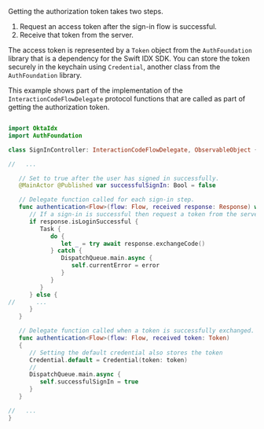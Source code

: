 Getting the authorization token takes two steps.

1. Request an access token after the sign-in flow is successful.
1. Receive that token from the server.

The access token is represented by a `Token` object from the `AuthFoundation` library that is a dependency for the Swift IDX SDK. You can store the token securely in the keychain using `Credential`, another class from the `AuthFoundation` library.

This example shows part of the implementation of the `InteractionCodeFlowDelegate` protocol functions that are called as part of getting the authorization token.


```swift

import OktaIdx
import AuthFoundation

class SignInController: InteractionCodeFlowDelegate, ObservableObject {

//   ...

   // Set to true after the user has signed in successfully.
   @MainActor @Published var successfulSignIn: Bool = false

   // Delegate function called for each sign-in step.
   func authentication<Flow>(flow: Flow, received response: Response) where Flow : InteractionCodeFlow {
      // If a sign-in is successful then request a token from the server.
      if response.isLoginSuccessful {
         Task {
            do {
               let _ = try await response.exchangeCode()
            } catch {
               DispatchQueue.main.async {
                  self.currentError = error
               }
            }
         }
      } else {
//      ...
      }
   }

   // Delegate function called when a token is successfully exchanged.
   func authentication<Flow>(flow: Flow, received token: Token)
   {
      // Setting the default credential also stores the token
      Credential.default = Credential(token: token)
      //
      DispatchQueue.main.async {
         self.successfulSignIn = true
      }
   }

//   ...
}
```



